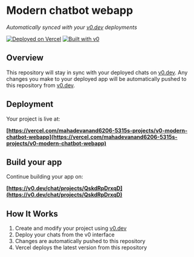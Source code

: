 # Modern chatbot webapp

*Automatically synced with your [v0.dev](https://v0.dev) deployments*

[![Deployed on Vercel](https://img.shields.io/badge/Deployed%20on-Vercel-black?style=for-the-badge&logo=vercel)](https://vercel.com/mahadevanand6206-5315s-projects/v0-modern-chatbot-webapp)
[![Built with v0](https://img.shields.io/badge/Built%20with-v0.dev-black?style=for-the-badge)](https://v0.dev/chat/projects/QskdRpDrxqD)

## Overview

This repository will stay in sync with your deployed chats on [v0.dev](https://v0.dev).
Any changes you make to your deployed app will be automatically pushed to this repository from [v0.dev](https://v0.dev).

## Deployment

Your project is live at:

**[https://vercel.com/mahadevanand6206-5315s-projects/v0-modern-chatbot-webapp](https://vercel.com/mahadevanand6206-5315s-projects/v0-modern-chatbot-webapp)**

## Build your app

Continue building your app on:

**[https://v0.dev/chat/projects/QskdRpDrxqD](https://v0.dev/chat/projects/QskdRpDrxqD)**

## How It Works

1. Create and modify your project using [v0.dev](https://v0.dev)
2. Deploy your chats from the v0 interface
3. Changes are automatically pushed to this repository
4. Vercel deploys the latest version from this repository
